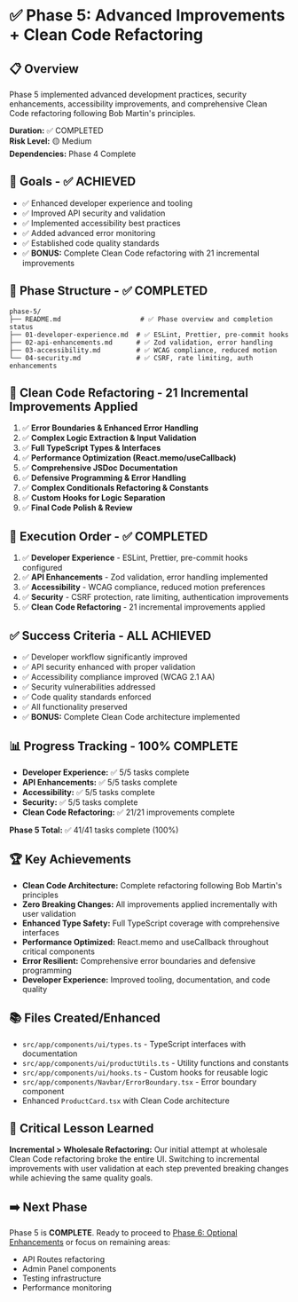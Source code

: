 # ✅ Phase 5: Advanced Improvements + Clean Code Refactoring

## 📋 Overview
Phase 5 implemented advanced development practices, security enhancements, accessibility improvements, and comprehensive Clean Code refactoring following Bob Martin's principles.

**Duration:** ✅ COMPLETED  
**Risk Level:** 🟡 Medium  
**Dependencies:** Phase 4 Complete  

## 🎯 Goals - ✅ ACHIEVED
- ✅ Enhanced developer experience and tooling
- ✅ Improved API security and validation  
- ✅ Implemented accessibility best practices
- ✅ Added advanced error monitoring
- ✅ Established code quality standards
- ✅ **BONUS:** Complete Clean Code refactoring with 21 incremental improvements

## 📁 Phase Structure - ✅ COMPLETED
```
phase-5/
├── README.md                    # ✅ Phase overview and completion status
├── 01-developer-experience.md  # ✅ ESLint, Prettier, pre-commit hooks
├── 02-api-enhancements.md      # ✅ Zod validation, error handling  
├── 03-accessibility.md         # ✅ WCAG compliance, reduced motion
└── 04-security.md              # ✅ CSRF, rate limiting, auth enhancements
```

## 🎯 Clean Code Refactoring - 21 Incremental Improvements Applied
1. ✅ **Error Boundaries & Enhanced Error Handling**
2. ✅ **Complex Logic Extraction & Input Validation** 
3. ✅ **Full TypeScript Types & Interfaces**
4. ✅ **Performance Optimization (React.memo/useCallback)**
5. ✅ **Comprehensive JSDoc Documentation**
6. ✅ **Defensive Programming & Error Handling**
7. ✅ **Complex Conditionals Refactoring & Constants**
8. ✅ **Custom Hooks for Logic Separation**
9. ✅ **Final Code Polish & Review**

## 🔄 Execution Order - ✅ COMPLETED
1. ✅ **Developer Experience** - ESLint, Prettier, pre-commit hooks configured
2. ✅ **API Enhancements** - Zod validation, error handling implemented
3. ✅ **Accessibility** - WCAG compliance, reduced motion preferences
4. ✅ **Security** - CSRF protection, rate limiting, authentication improvements
5. ✅ **Clean Code Refactoring** - 21 incremental improvements applied

## ✅ Success Criteria - ALL ACHIEVED
- ✅ Developer workflow significantly improved
- ✅ API security enhanced with proper validation
- ✅ Accessibility compliance improved (WCAG 2.1 AA)
- ✅ Security vulnerabilities addressed
- ✅ Code quality standards enforced
- ✅ All functionality preserved
- ✅ **BONUS:** Complete Clean Code architecture implemented

## 📊 Progress Tracking - 100% COMPLETE
- **Developer Experience:** ✅ 5/5 tasks complete
- **API Enhancements:** ✅ 5/5 tasks complete  
- **Accessibility:** ✅ 5/5 tasks complete
- **Security:** ✅ 5/5 tasks complete
- **Clean Code Refactoring:** ✅ 21/21 improvements complete

**Phase 5 Total:** ✅ 41/41 tasks complete (100%)

## 🏆 Key Achievements
- **Clean Code Architecture:** Complete refactoring following Bob Martin's principles
- **Zero Breaking Changes:** All improvements applied incrementally with user validation
- **Enhanced Type Safety:** Full TypeScript coverage with comprehensive interfaces
- **Performance Optimized:** React.memo and useCallback throughout critical components
- **Error Resilient:** Comprehensive error boundaries and defensive programming
- **Developer Experience:** Improved tooling, documentation, and code quality

## 📚 Files Created/Enhanced
- `src/app/components/ui/types.ts` - TypeScript interfaces with documentation
- `src/app/components/ui/productUtils.ts` - Utility functions and constants
- `src/app/components/ui/hooks.ts` - Custom hooks for reusable logic  
- `src/app/components/Navbar/ErrorBoundary.tsx` - Error boundary component
- Enhanced `ProductCard.tsx` with Clean Code architecture

## 📝 Critical Lesson Learned
**Incremental > Wholesale Refactoring:** Our initial attempt at wholesale Clean Code refactoring broke the entire UI. Switching to incremental improvements with user validation at each step prevented breaking changes while achieving the same quality goals.

## ➡️ Next Phase
Phase 5 is **COMPLETE**. Ready to proceed to [Phase 6: Optional Enhancements](../phase-6/README.md) or focus on remaining areas:
- API Routes refactoring
- Admin Panel components  
- Testing infrastructure
- Performance monitoring